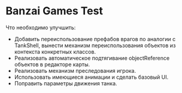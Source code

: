 # Banzai Games Test  
Что необходимо улучшить:
* Добавить переиспользование префабов врагов по аналогии с TankShell, вынести механизм переиспользования объектов из контекста конкретных классов.
* Реализовать автоматическое подтягивание objectReference объектов в редакторе карты.
* Реализовать механизм преследования игрока.
* Использовать имеющиеся анимации и сделать базовый UI.
* Поправить параметры движения танка.
